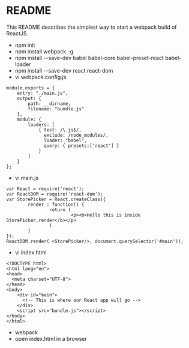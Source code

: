 README
======

This README describes the simplest way to start a webpack build of ReactJS.

* npm init
* npm install webpack -g
* npm install --save-dev babel babel-core babel-preset-react babel-loader
* npm install --save-dev react react-dom
* vi webpack.config.js
```
module.exports = {
    entry: "./main.js",
    output: {
        path: __dirname,
        filename: "bundle.js"
    },
    module: {
        loaders: [
            { test: /\.js$/,
              exclude: /node_modules/,
              loader: "babel",
              query: { presets:['react'] }
            }
        ]
    }
};
```

* vi main.js
```
var React = require('react');
var ReactDOM = require('react-dom');
var StorePicker = React.createClass({
        render : function() {
                return (
                        <p><b>Hello this is inside StorePicker.render</b></p>
                )
        }
});
ReactDOM.render( <StorePicker/>, document.querySelector('#main'));
```

* vi index.html
```
<!DOCTYPE html>
<html lang="en">
<head>
  <meta charset="UTF-8">
</head>
<body>
    <div id="main">
      <!-- This is where our React app will go -->
    </div>
    <script src="bundle.js"></script>
</body>
</html>
```

* webpack
* open index.html in a browser

